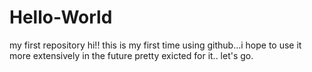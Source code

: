 # Hello-World
my first repository
hi!!
this is my first time using github...i hope to use it more extensively in the future
pretty exicted for it.. let's go.
